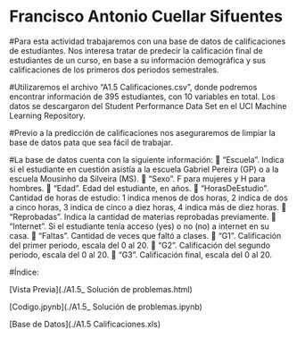 # Francisco Antonio Cuellar Sifuentes

#Para esta actividad trabajaremos con una base de datos de calificaciones de estudiantes. Nos interesa tratar de predecir la calificación final de estudiantes de un curso, en base a su información demográfica y sus calificaciones de los primeros dos periodos semestrales.

#Utilizaremos el archivo “A1.5 Calificaciones.csv”, donde podremos encontrar información de 395 estudiantes, con 10 variables en total. Los datos se descargaron del Student Performance Data Set en el UCI Machine Learning Repository.

#Previo a la predicción de calificaciones nos aseguraremos de limpiar la base de datos pata que sea fácil de trabajar.

#La base de datos cuenta con la siguiente información:
 “Escuela”. Indica si el estudiante en cuestión asistía a la escuela Gabriel Pereira (GP) o
a la escuela Mousinho da Silveira (MS).
 “Sexo”. F para mujeres y H para hombres.
 “Edad”. Edad del estudiante, en años.
 “HorasDeEstudio”. Cantidad de horas de estudio: 1 indica menos de dos horas, 2
indica de dos a cinco horas, 3 indica de cinco a diez horas, 4 indica más de diez horas.
 “Reprobadas”. Indica la cantidad de materias reprobadas previamente.
 “Internet”. Si el estudiante tenía acceso (yes) o no (no) a internet en su casa.
 “Faltas”. Cantidad de veces que faltó a clases.
 “G1”. Calificación del primer periodo, escala del 0 al 20.
 “G2”. Calificación del segundo periodo, escala del 0 al 20.
 “G3”. Calificación final, escala del 0 al 20.

#Índice:

[Vista Previa](./A1.5_ Solución de problemas.html)

[Codigo.jpynb](./A1.5_ Solución de problemas.ipynb)

[Base de Datos](./A1.5 Calificaciones.xls)
